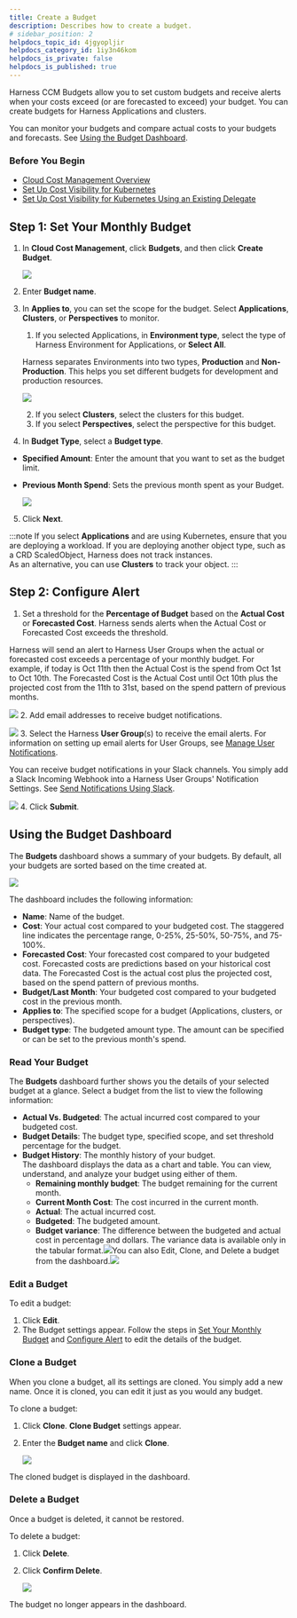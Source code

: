 ```yaml
---
title: Create a Budget
description: Describes how to create a budget.
# sidebar_position: 2
helpdocs_topic_id: 4jgyopljir
helpdocs_category_id: 1iy3n46kom
helpdocs_is_private: false
helpdocs_is_published: true
---
```


Harness CCM Budgets allow you to set custom budgets and receive alerts when your costs exceed (or are forecasted to exceed) your budget. You can create budgets for Harness Applications and clusters.

You can monitor your budgets and compare actual costs to your budgets and forecasts. See [Using the Budget Dashboard](/docs/first-gen/cloud-cost-management/ccm-budgets/create-a-budget.md#using-the-budget-dashboard).


### Before You Begin

* [Cloud Cost Management Overview](/docs/first-gen/cloud-cost-management/concepts-ccm/b-cloud-cost-management-overview.md)
* [Set Up Cost Visibility for Kubernetes](/docs/first-gen/cloud-cost-management/setup-cost-visibility/enable-continuous-efficiency-for-kubernetes.md)
* [Set Up Cost Visibility for Kubernetes Using an Existing Delegate](/docs/first-gen/cloud-cost-management/setup-cost-visibility/enable-ce-by-adding-a-delegate.md)

## Step 1: Set Your Monthly Budget

1. In **Cloud Cost Management**, click **Budgets**, and then click **Create Budget**.
   
     ![](./static/create-a-budget-00.png)
2. Enter **Budget name**.
3. In **Applies to**, you can set the scope for the budget. Select **Applications**, **Clusters**, or **Perspectives** to monitor.
	1. If you selected Applications, in **Environment type**, select the type of Harness Environment for Applications, or **Select All**.  
	  
	Harness separates Environments into two types, **Production** and **Non-Production**. This helps you set different budgets for development and production resources.
	
	  ![](./static/create-a-budget-01.png)

	2. If you select **Clusters**, select the clusters for this budget.
	3. If you select **Perspectives**, select the perspective for this budget.
4. In **Budget Type**, select a **Budget type**.
* **Specified Amount**: Enter the amount that you want to set as the budget limit.
* **Previous Month Spend**: Sets the previous month spent as your Budget.
  
    ![](./static/create-a-budget-02.png)
5. Click **Next**.


:::note
If you select **Applications** and are using Kubernetes, ensure that you are deploying a workload. If you are deploying another object type, such as a CRD ScaledObject, Harness does not track instances.  
As an alternative, you can use **Clusters** to track your object.
:::


## Step 2: Configure Alert

1. Set a threshold for the **Percentage of Budget** based on the **Actual Cost** or **Forecasted Cost**. Harness sends alerts when the Actual Cost or Forecasted Cost exceeds the threshold.  
  
Harness will send an alert to Harness User Groups when the actual or forecasted cost exceeds a percentage of your monthly budget. For example, if today is Oct 11th then the Actual Cost is the spend from Oct 1st to Oct 10th. The Forecasted Cost is the Actual Cost until Oct 10th plus the projected cost from the 11th to 31st, based on the spend pattern of previous months.

  ![](./static/create-a-budget-03.png)
2. Add email addresses to receive budget notifications.
   
![](./static/create-a-budget-04.png)
3. Select the Harness **User Group**(s) to receive the email alerts. For information on setting up email alerts for User Groups, see [Manage User Notifications](/docs/first-gen/cloud-cost-management/ccm-anomaly-detection/set-up-notifications-for-cost-anomalies.md).  
  
You can receive budget notifications in your Slack channels. You simply add a Slack Incoming Webhook into a Harness User Groups' Notification Settings. See [Send Notifications Using Slack](/docs/first-gen/cloud-cost-management/ccm-anomaly-detection/set-up-notifications-for-cost-anomalies.md#set-up-slack-notifications).  


  ![](./static/create-a-budget-05.png)
4. Click **Submit**.

## Using the Budget Dashboard

The **Budgets** dashboard shows a summary of your budgets. By default, all your budgets are sorted based on the time created at.

![](./static/create-a-budget-06.png)

The dashboard includes the following information:

* **Name**: Name of the budget.
* **Cost**: Your actual cost compared to your budgeted cost. The staggered line indicates the percentage range, 0-25%, 25-50%, 50-75%, and 75-100%.
* **Forecasted Cost**: Your forecasted cost compared to your budgeted cost. Forecasted costs are predictions based on your historical cost data. The Forecasted Cost is the actual cost plus the projected cost, based on the spend pattern of previous months.
* **Budget/Last Month**: Your budgeted cost compared to your budgeted cost in the previous month.
* **Applies to**: The specified scope for a budget (Applications, clusters, or perspectives).
* **Budget type**: The budgeted amount type. The amount can be specified or can be set to the previous month's spend.

### Read Your Budget

The **Budgets** dashboard further shows you the details of your selected budget at a glance. Select a budget from the list to view the following information:

* **Actual Vs. Budgeted**: The actual incurred cost compared to your budgeted cost.
* **Budget Details**: The budget type, specified scope, and set threshold percentage for the budget.
* **Budget History**: The monthly history of your budget. The dashboard displays the data as a chart and table. You can view, understand, and analyze your budget using either of them.
	+ **Remaining monthly budget**: The budget remaining for the current month.
	+ **Current Month Cost**: The cost incurred in the current month.
	+ **Actual**: The actual incurred cost.
	+ **Budgeted**: The budgeted amount.
	+ **Budget variance**: The difference between the budgeted and actual cost in percentage and dollars. The variance data is available only in the tabular format.![](./static/create-a-budget-07.png)You can also Edit, Clone, and Delete a budget from the dashboard.![](./static/create-a-budget-08.png)

### Edit a Budget

To edit a budget:

1. Click **Edit**.
2. The Budget settings appear. Follow the steps in [Set Your Monthly Budget](/docs/first-gen/cloud-cost-management/ccm-budgets/create-a-budget.md#step-1-set-your-monthly-budget) and [Configure Alert](/docs/first-gen/cloud-cost-management/ccm-budgets/create-a-budget.md#step-2-configure-alert) to edit the details of the budget.

### Clone a Budget

When you clone a budget, all its settings are cloned. You simply add a new name. Once it is cloned, you can edit it just as you would any budget.

To clone a budget:

1. Click **Clone**. **Clone Budget** settings appear.
2. Enter the **Budget name** and click **Clone**.
   
     ![](./static/create-a-budget-09.png)

The cloned budget is displayed in the dashboard.

### Delete a Budget

Once a budget is deleted, it cannot be restored.

To delete a budget:

1. Click **Delete**.
2. Click **Confirm Delete**.
   
     ![](./static/create-a-budget-10.png)

The budget no longer appears in the dashboard.




